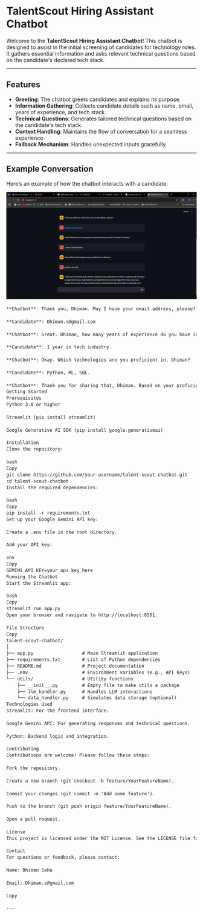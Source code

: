 # TalentScout Hiring Assistant Chatbot

Welcome to the **TalentScout Hiring Assistant Chatbot**! This chatbot is designed to assist in the initial screening of candidates for technology roles. It gathers essential information and asks relevant technical questions based on the candidate's declared tech stack.

---

## **Features**
- **Greeting**: The chatbot greets candidates and explains its purpose.
- **Information Gathering**: Collects candidate details such as name, email, years of experience, and tech stack.
- **Technical Questions**: Generates tailored technical questions based on the candidate's tech stack.
- **Context Handling**: Maintains the flow of conversation for a seamless experience.
- **Fallback Mechanism**: Handles unexpected inputs gracefully.

---

## **Example Conversation**
Here’s an example of how the chatbot interacts with a candidate:

![Screenshot](Screenshot%20(128).png)

```markdown
**Chatbot**: Thank you, Dhiman. May I have your email address, please?

**Candidate**: Dhiman.s@gmail.com

**Chatbot**: Great. Dhiman, how many years of experience do you have in the tech industry?

**Candidate**: 1 year in tech industry.

**Chatbot**: Okay. Which technologies are you proficient in, Dhiman?

**Candidate**: Python, ML, SQL.

**Chatbot**: Thank you for sharing that, Dhiman. Based on your proficiency in Python, could you tell me about a project where you implemented a complex data structure and algorithm? Also, could you explain the concept of supervised learning in machine learning and provide an example of its application?
Getting Started
Prerequisites
Python 3.8 or higher

Streamlit (pip install streamlit)

Google Generative AI SDK (pip install google-generativeai)

Installation
Clone the repository:

bash
Copy
git clone https://github.com/your-username/talent-scout-chatbot.git
cd talent-scout-chatbot
Install the required dependencies:

bash
Copy
pip install -r requirements.txt
Set up your Google Gemini API key:

Create a .env file in the root directory.

Add your API key:

env
Copy
GEMINI_API_KEY=your_api_key_here
Running the Chatbot
Start the Streamlit app:

bash
Copy
streamlit run app.py
Open your browser and navigate to http://localhost:8501.

File Structure
Copy
talent-scout-chatbot/
│
├── app.py                  # Main Streamlit application
├── requirements.txt        # List of Python dependencies
├── README.md               # Project documentation
├── .env                    # Environment variables (e.g., API keys)
└── utils/                  # Utility functions
    ├── __init__.py         # Empty file to make utils a package
    ├── llm_handler.py      # Handles LLM interactions
    └── data_handler.py     # Simulates data storage (optional)
Technologies Used
Streamlit: For the frontend interface.

Google Gemini API: For generating responses and technical questions.

Python: Backend logic and integration.

Contributing
Contributions are welcome! Please follow these steps:

Fork the repository.

Create a new branch (git checkout -b feature/YourFeatureName).

Commit your changes (git commit -m 'Add some feature').

Push to the branch (git push origin feature/YourFeatureName).

Open a pull request.

License
This project is licensed under the MIT License. See the LICENSE file for details.

Contact
For questions or feedback, please contact:

Name: Dhiman Saha

Email: Dhiman.s@gmail.com

Copy

---

